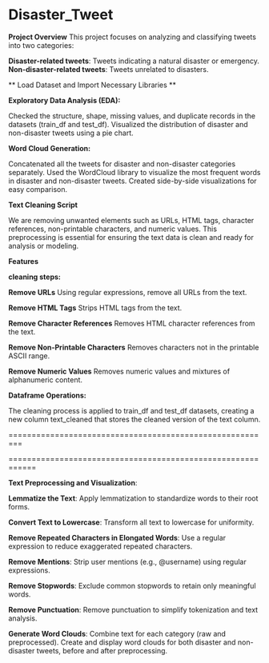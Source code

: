 # Disaster_Tweet

**Project Overview**
This project focuses on analyzing and classifying tweets into two categories:

**Disaster-related tweets**: Tweets indicating a natural disaster or emergency.
**Non-disaster-related tweets**: Tweets unrelated to disasters.

** Load Dataset and Import Necessary Libraries **

**Exploratory Data Analysis (EDA):**

Checked the structure, shape, missing values, and duplicate records in the datasets (train_df and test_df).
Visualized the distribution of disaster and non-disaster tweets using a pie chart.

**Word Cloud Generation:**

Concatenated all the tweets for disaster and non-disaster categories separately.
Used the WordCloud library to visualize the most frequent words in disaster and non-disaster tweets.
Created side-by-side visualizations for easy comparison.



**Text Cleaning Script**

We are removing unwanted elements such as URLs, HTML tags, character references, non-printable characters, and numeric values. This preprocessing is essential for ensuring the text data is clean and ready for analysis or modeling.

**Features**

**cleaning steps:**

**Remove URLs**
Using regular expressions, remove all URLs from the text.

**Remove HTML Tags** 
Strips HTML tags from the text.

**Remove Character References**
Removes HTML character references from the text.

**Remove Non-Printable Characters**
Removes characters not in the printable ASCII range.

**Remove Numeric Values**
Removes numeric values and mixtures of alphanumeric content.

**Dataframe Operations:**

The cleaning process is applied to train_df and test_df datasets, creating a new column text_cleaned that stores the cleaned version of the text column.

=========================================================



============================================================


**Text Preprocessing and Visualization**:


**Lemmatize the Text**:
Apply lemmatization to standardize words to their root forms.

**Convert Text to Lowercase**:
Transform all text to lowercase for uniformity.

**Remove Repeated Characters in Elongated Words**:
Use a regular expression to reduce exaggerated repeated characters.

**Remove Mentions**:
Strip user mentions (e.g., @username) using regular expressions.

**Remove Stopwords**:
Exclude common stopwords to retain only meaningful words.

**Remove Punctuation**:
Remove punctuation to simplify tokenization and text analysis.

**Generate Word Clouds**:
Combine text for each category (raw and preprocessed).
Create and display word clouds for both disaster and non-disaster tweets, before and after preprocessing.





